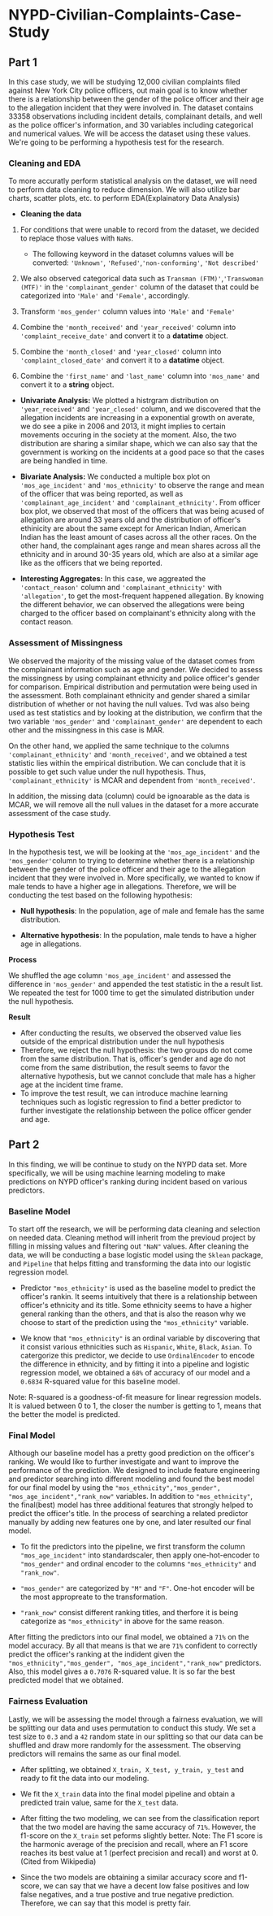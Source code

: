 # NYPD-Civilian-Complaints-Case-Study

## Part 1

In this case study, we will be studying 12,000 civilian complaints filed against New York City police officers, out main goal is to know whether there is a relationship between the gender of the police officer and their age to the allegation incident that they were involved in. The dataset contains 33358 observations including incident details, complainant details, and well as the police officer's information, and 30 variables including categorical and numerical values. We will be access the dataset using these values. We're going to be performing a hypothesis test for the research.

### Cleaning and EDA

To more accuratly perform statistical analysis on the dataset, we will need to perform data cleaning to reduce dimension. We will also utilize bar charts, scatter plots, etc. to perform EDA(Explainatory Data Analysis)

* **Cleaning the data** 

1. For conditions that were unable to record from the dataset, we decided to replace those values with `NaNs`. 
    * The following keyword in the dataset columns values will be converted: `'Unknown'`, `'Refused'`,`'non-conforming'`, `'Not described'`

1. We also observed categorical data such as `Transman (FTM)'`,`'Transwoman (MTF)'` in the `'complainant_gender'` column of the dataset that could be categorized into `'Male'` and `'Female'`, accordingly. 

1. Transform `'mos_gender'` column values into `'Male'` and `'Female'`

1. Combine the `'month_received'` and `'year_received'` column into `'complaint_receive_date'` and convert it to a **datatime** object.

1. Combine the `'month_closed'` and `'year_closed'` column into `'complaint_closed_date'` and convert it to a **datatime** object.

1. Combine the `'first_name'` and `'last_name'` column into `'mos_name'` and convert it to a **string** object.


* **Univariate Analysis:**
We plotted a histrgram distribution on `'year_received'` and `'year_closed'` column, and we discovered that the allegation incidents are increasing in a exponential growth on averate, we do see a pike in 2006 and 2013, it might implies to certain movements occuring in the society at the moment. Also, the two distribution are sharing a similar shape, which we can also say that the government is working on the incidents at a good pace so that the cases are being handled in time. 


* **Bivariate Analysis:**
We conducted a multiple box plot on `'mos_age_incident'` and `'mos_ethnicity'` to observe the range and mean of the officer that was being reported, as well as `'complainant_age_incident'` and `'complainant_ethnicity'`. From officer box plot, we observed that most of the officers that was being acused of allegation are around 33 years old and the distribution of officer's ethinicity are about the same except for American Indian, American Indian has the least amount of cases across all the other races. On the other hand, the complainant ages range and mean shares across all the ethnicity and in around 30-35 years old, which are also at a similar age like as the officers that we being reported. 


* **Interesting Aggregates:** 
In this case, we aggreated the `'contact_reason'` column and `'complainant_ethnicity'` with `'allegation'`, to get the most-frequent happened allegation. By knowing the different behavior, we can observed the allegations were being charged to the officer based on complainant's ethnicity along with the contact reason. 


### Assessment of Missingness
We observed the majority of the missing value of the dataset comes from the complainant information such as age and gender. We decided to assess the missingness by using complainant ethnicity and police officer's gender for comparison. Empirical distribution and permutation were being used in the assessment. Both complainant ethnicity and gender shared a similar distribution of whether or not having the null values. Tvd was also being used as test statistics and by looking at the distribution, we confirm that the two variable `'mos_gender'` and `'complainant_gender'` are dependent to each other and the missingness in this case is MAR.

On the other hand, we applied the same technique to the columns `'complainant_ethnicity'` and `'month_received'`, and we obtained a test statistic lies within the empirical distribution.  We can conclude that it is possible to get such value under the null hypothesis. Thus, `'complainant_ethnicity'` is MCAR and dependent from `'month_received'`.

In addition, the missing data (column) could be ignoarable as the data is MCAR, we will remove all the null values in the dataset for a more accurate assessment of the case study.

### Hypothesis Test
In the hypothesis test, we will be looking at the `'mos_age_incident'` and the `'mos_gender'`column to trying to determine whether there is a relationship between the gender of the police officer and their age to the allegation incident that they were involved in. More specifically, we wanted to know if male tends to have a higher age in allegations. Therefore, we will be conducting the test based on the following hypothesis: 
- **Null hypothesis**: In the population, age of male and female has the same distribution.

- **Alternative hypothesis**: In the population, male tends to have a higher age in allegations.

**Process**

We shuffled the age column `'mos_age_incident'` and assessed the difference in `'mos_gender'` and appended the test statistic in the a result list. We repeated the test for 1000 time to get the simulated distribution under the null hypothesis.

**Result**
- After conducting the results, we observed the observed value lies outside of the emprical distribution under the null hypothesis
- Therefore, we reject the null hypothesis: the two groups do not come from the same distribution. That is, officer's gender and age do not come from the same distribution, the result seems to favor the alternative hypothesis, but we cannot conclude that male has a higher age at the incident time frame.
- To improve the test result, we can introduce machine learning techniques such as logistic regression to find a better predictor to further investigate the relationship between the police officer gender and age. 

## Part 2

In this finding, we will be continue to study on the NYPD data set. More specifically, we will be using machine learning modeling to make predictions on NYPD officer's ranking during incident based on various predictors. 

### Baseline Model
To start off the research, we will be performing data cleaning and selection on needed data. Cleaning method will inherit from the previoud project by filling in missing values and filtering out ``"NaN"`` values. After cleaning the data, we will be conducting a base logistic model using the ``Sklean`` package, and ``Pipeline`` that helps fitting and transforming the data into our logistic regression model. 

- Predictor ``"mos_ethnicity"`` is used as the baseline model to predict the officer's rankin. It seems intuitively that there is a relationship between officer's ethnicity and its title. Some ethnicity seems to have a higher general ranking than the others, and that is also the reason why we choose to start of the prediction using the ``"mos_ethnicity"`` variable. 

- We know that ``"mos_ethnicity"`` is an ordinal variable by discovering that it consist various ethnicities such as ``Hispanic``, ``White``, ``Black``, ``Asian``. To catergorize this predictor, we decide to use ``OrdinalEncoder`` to encode the difference in ethnicity, and by fitting it into a pipeline and logistic regression model, we obtained a ``68%`` of accuracy of our model and a ``0.6834`` R-squared value for this baseline model.

Note: R-squared is a goodness-of-fit measure for linear regression models. It is valued between 0 to 1, the closer the number is getting to 1, means that the better the model is predicted. 

### Final Model
Although our baseline model has a pretty good prediction on the officer's ranking. We would like to further investigate and want to improve the performance of the prediction. We designed to include feature engineering and predictor searching into different modeling and found the best model for our final model by using the ``"mos_ethnicity","mos_gender", "mos_age_incident","rank_now"`` variables. In addition to ``"mos_ethnicity"``, the final(best) model has three additional features that strongly helped to predict the officer's title. In the process of searching a related predictor manually by adding new features one by one, and later resulted our final model. 

- To fit the predictors into the pipeline, we first transform the column ``"mos_age_incident"`` into standardscaler, then apply one-hot-encoder to ``"mos_gender"`` and ordinal encoder to the columns ``"mos_ethnicity"`` and ``"rank_now"``. 

- ``"mos_gender"`` are categorized by ``"M"`` and ``"F"``. One-hot encoder will be the most appropreate to the transformation.

- ``"rank_now"`` consist different ranking titles, and therfore it is being categorize as ``"mos_ethnicity"`` in above for the same reason. 

After fitting the predictors into our final model, we obtained a ``71%`` on the model accuracy. By all that means is that we are ``71%`` confident to correctly predict the officer's ranking at the indident given the ``"mos_ethnicity","mos_gender", "mos_age_incident","rank_now"`` predictors. Also, this model gives a ``0.7076`` R-squared value. It is so far the best predicted model that we obtained. 


### Fairness Evaluation
Lastly, we will be assessing the model through a fairness evaluation, we will be splitting our data and uses permutation to conduct this study. We set a test size to ``0.3`` and a ``42`` random state in our splitting so that our data can be shuffled and draw more randomly for the assessment. The observing predictors will remains the same as our final model. 

- After splitting, we obtained ``X_train, X_test, y_train, y_test`` and ready to fit the data into our modeling.

- We fit the ``X_train`` data into the final model pipeline and obtain a predicted train value, same for the ``X_test`` data. 

- After fitting the two modeling, we can see from the classification report that the two model are having the same accuracy of ``71%``. However, the f1-score on the ``X_train`` set peforms slightly better. Note: The F1 score is the harmonic average of the precision and recall, where an F1 score reaches its best value at 1 (perfect precision and recall) and worst at 0. (Cited from Wikipedia)

- Since the two models are obtaining a similar accuracy score and f1-score, we can say that we have a decent low false positives and low false negatives, and a true postive and true negative prediction.  Therefore, we can say that this model is pretty fair.


